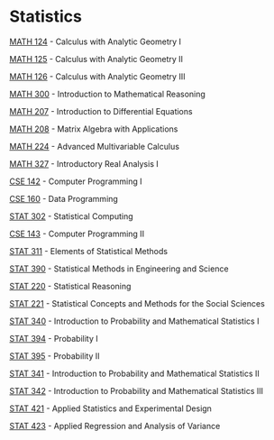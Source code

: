# Statistics

[MATH 124](<https://myplan.uw.edu/course/#/courses/MATH 124>) - Calculus with Analytic Geometry I

[MATH 125](<https://myplan.uw.edu/course/#/courses/MATH 125>) - Calculus with Analytic Geometry II

[MATH 126](<https://myplan.uw.edu/course/#/courses/MATH 126>) - Calculus with Analytic Geometry III

[MATH 300](<https://myplan.uw.edu/course/#/courses/MATH 300>) - Introduction to Mathematical Reasoning

[MATH 207](<https://myplan.uw.edu/course/#/courses/MATH 207>) - Introduction to Differential Equations

[MATH 208](<https://myplan.uw.edu/course/#/courses/MATH 208>) - Matrix Algebra with Applications

[MATH 224](<https://myplan.uw.edu/course/#/courses/MATH 224>) - Advanced Multivariable Calculus

[MATH 327](<https://myplan.uw.edu/course/#/courses/MATH 327>) - Introductory Real Analysis I

[CSE 142](<https://myplan.uw.edu/course/#/courses/CSE 142>) - Computer Programming I

[CSE 160](<https://myplan.uw.edu/course/#/courses/CSE 160>) - Data Programming

[STAT 302](<https://myplan.uw.edu/course/#/courses/STAT 302>) - Statistical Computing

[CSE 143](<https://myplan.uw.edu/course/#/courses/CSE 143>) - Computer Programming II

[STAT 311](<https://myplan.uw.edu/course/#/courses/STAT 311>) - Elements of Statistical Methods

[STAT 390](<https://myplan.uw.edu/course/#/courses/STAT 390>) - Statistical Methods in Engineering and Science

[STAT 220](<https://myplan.uw.edu/course/#/courses/STAT 220>) - Statistical Reasoning

[STAT 221](<https://myplan.uw.edu/course/#/courses/STAT 221>) - Statistical Concepts and Methods for the Social Sciences

[STAT 340](<https://myplan.uw.edu/course/#/courses/STAT 340>) - Introduction to Probability and Mathematical Statistics I

[STAT 394](<https://myplan.uw.edu/course/#/courses/STAT 394>) - Probability I

[STAT 395](<https://myplan.uw.edu/course/#/courses/STAT 395>) - Probability II

[STAT 341](<https://myplan.uw.edu/course/#/courses/STAT 341>) - Introduction to Probability and Mathematical Statistics II

[STAT 342](<https://myplan.uw.edu/course/#/courses/STAT 342>) - Introduction to Probability and Mathematical Statistics III

[STAT 421](<https://myplan.uw.edu/course/#/courses/STAT 421>) - Applied Statistics and Experimental Design

[STAT 423](<https://myplan.uw.edu/course/#/courses/STAT 423>) - Applied Regression and Analysis of Variance

